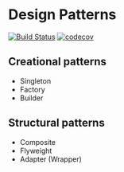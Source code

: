 # Design Patterns
[![Build Status](https://img.shields.io/travis/kliangh/design-patterns.svg)](https://travis-ci.org/kliangh/design-patterns) [![codecov](https://img.shields.io/codecov/c/github/kliangh/design-patterns.svg)](https://codecov.io/gh/kliangh/design-patterns)

## Creational patterns
* Singleton
* Factory
* Builder
## Structural patterns
* Composite
* Flyweight
* Adapter (Wrapper)